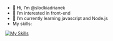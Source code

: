 - 👋 Hi, I’m @slodkiadrianek
- 👀 I’m interested in front-end
- 🌱 I’m currently learning javascript and Node.js
- My skills:
  
[![My Skills](https://skillicons.dev/icons?i=js,html,css)](https://skillicons.dev)


<!---
slodkiadrianek/slodkiadrianek is a ✨ special ✨ repository because its `README.md` (this file) appears on your GitHub profile.
You can click the Preview link to take a look at your changes.
--->
